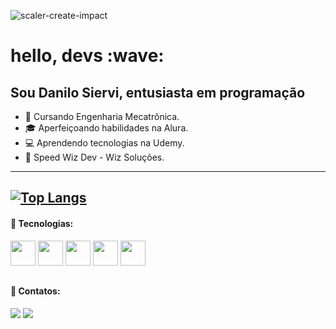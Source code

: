 ![scaler-create-impact](https://user-images.githubusercontent.com/71851373/202517186-b185c79e-18ea-4e52-addb-98d8b98349c5.gif)

<h1>
  hello, devs :wave:
</h1>
<h2>
  Sou Danilo Siervi, entusiasta em programação
</h2>

- 🤖 Cursando Engenharia Mecatrônica.
- 🎓 Aperfeiçoando habilidades na Alura.
- 💻 Aprendendo tecnologias na Udemy.
- 🚀 Speed Wiz Dev - Wiz Soluções.

---
[![Top Langs](https://github-readme-stats.vercel.app/api/top-langs/?username=danilosiervi&layout=compact&theme=dracula)](https://github.com/anuraghazra/github-readme-stats)
---

  #### 🧠 Tecnologias:

  <img src="https://cdn.jsdelivr.net/gh/devicons/devicon/icons/python/python-original.svg" width="40" height="40"/>  <img src="https://cdn.jsdelivr.net/gh/devicons/devicon/icons/cplusplus/cplusplus-original.svg" width="40" height="40"/>  <img src="https://cdn.jsdelivr.net/gh/devicons/devicon/icons/csharp/csharp-original.svg" width="40" height="40"/>   <img src="https://cdn.jsdelivr.net/gh/devicons/devicon/icons/dot-net/dot-net-original.svg" width="40" height="40"/>   <img src="https://cdn.jsdelivr.net/gh/devicons/devicon/icons/nuget/nuget-original.svg" width="40" height="40"/>

##

  #### 📲 Contatos:
  <div>
    <a href = "mailto:danilosiervidepaula16@gmail.com"><img src="https://img.shields.io/badge/Gmail-D14836?style=for-the-badge&logo=gmail&logoColor=white" target="_blank"></a>
    <a href="https://www.linkedin.com/in/danilo-siervi-5b9508256/" target="_blank"><img src="https://img.shields.io/badge/-LinkedIn-%230077B5?style=for-the-badge&logo=linkedin&logoColor=white" target="_blank"></a>
  </div>

##
